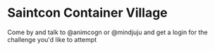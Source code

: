 # Saintcon Container Village

Come by and talk to @animcogn or @mindjuju and get a login for the challenge you'd like to attempt